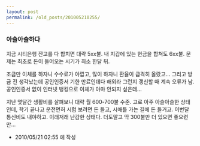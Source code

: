 ```yaml
---
layout: post
permalink: /old_posts/201005210255/
---
```


### 아슬아슬하다

지금 시티은행 잔고를 다 합치면 대략 5xx불. 내 지갑에 있는 현금을 합쳐도 6xx불. 문제는 최초로 돈이 들어오는 시기가 최소 한달 뒤.

조금만 이체를 하자니 수수료가 아깝고, 많이 하자니 환율이 급격히 올랐고... 그리고 방금 전 생각났는데 공인인증서 기한 만료인데다 해외라 그런지 갱신할 때 계속 오류가 남. 공인인증서 없이 인터넷 뱅킹으로 이체가 아마 안되지 싶은데...

지난 몇달간 생활비를 살펴보니 대략 월 600-700불 수준. 고로 아주 아슬아슬한 상태인데, 학기 끝나고 운전면허 시험 보려면 돈 들고, 시애틀 가는 길에 돈 들거고. 이번달 통신비도 내야하고. 이래저래 난감한 상태다. 더도말고 딱 300불만 더 있으면 좋으련만...






- 2010/05/21 02:55 에 작성